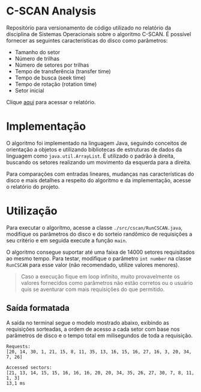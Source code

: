 # C-SCAN Analysis

Repositório para versionamento de código utilizado no relatório da disciplina de Sistemas Operacionais sobre o algoritmo C-SCAN.
É possível fornecer as seguintes características do disco como parâmetros:

- Tamanho do setor
- Número de trilhas
- Número de setores por trilhas
- Tempo de transferência (transfer time)
- Tempo de busca (seek time)
- Tempo de rotação (rotation time)
- Setor inicial

Clique [aqui](https://docs.google.com/document/d/1yB46UXTxB3JjAze1ii0SP1VVJovRRW1g5hddzQgeCr4/edit?usp=sharing) para acessar o relatório.

# Implementação

O algoritmo foi implementado na linguagem Java, seguindo conceitos de orientação a objetos e utilizando bibliotecas de estruturas de dados da linguagem como `java.util.ArrayList`.
É utilizado o padrão à direita, buscando os setores realizando um movimento da esquerda para a direita.

Para comparações com entradas lineares, mudanças nas características do disco e mais detalhes a respeito do algoritmo e da implementação, acesse o relatório do projeto.

# Utilização

Para executar o algoritmo, acesse a classe `./src/cscan/RunCSCAN.java`, modifique os parâmetros do disco e do sorteio randômico de requisições a seu critério e em seguida execute a
função `main`.

O algoritmo consegue suportar até uma faixa de 14000 setores requisitados ao mesmo tempo. Para testar, modifique o parâmetro `int number` na classe `RunCSCAN` para esse valor
(não recomendado, utilize valores menores).

> Caso a execução fique em loop infinito, muito provavelmente os valores fornecidos como parâmetros não estão corretos ou o usuário quis se aventurar com mais requisições do que permitido.

## Saída formatada

A saída no terminal segue o modelo mostrado abaixo, exibindo as requisições sorteadas, a ordem de acesso a cada setor com base nos parâmetros de disco e o tempo total em milisegundos
de toda a requisição.

```
Requests:
[20, 14, 30, 1, 21, 15, 8, 11, 35, 13, 16, 15, 16, 27, 16, 3, 20, 34, 7, 26]

Accessed sectors:
[21, 13, 14, 15, 15, 16, 16, 16, 20, 20, 34, 35, 26, 27, 30, 7, 8, 11, 1, 3]
13,1 ms
```

